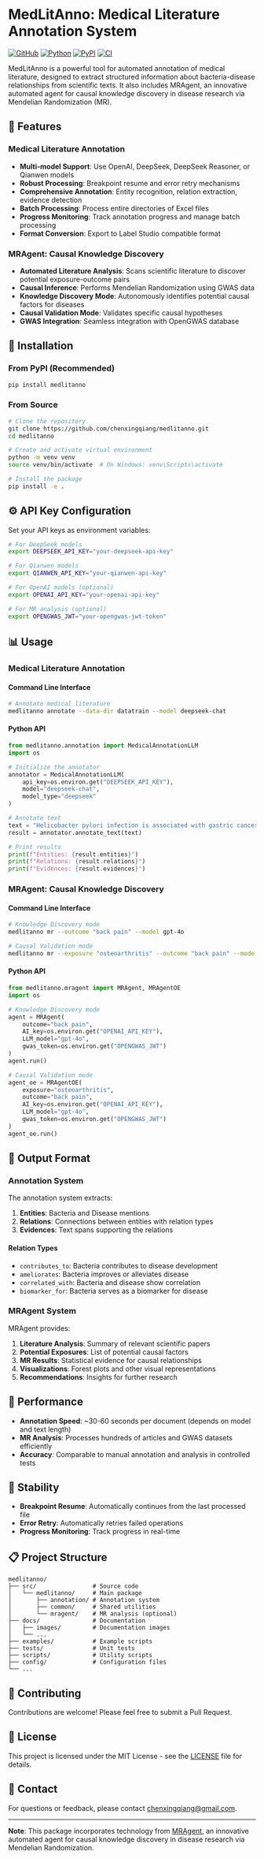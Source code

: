 # MedLitAnno: Medical Literature Annotation System

[![GitHub](https://img.shields.io/github/license/chenxingqiang/medlitanno)](LICENSE)
[![Python](https://img.shields.io/badge/python-3.8%2B-blue)](https://www.python.org/)
[![PyPI](https://img.shields.io/badge/pypi-v1.0.0-blue)](https://pypi.org/project/medlitanno/)
[![CI](https://img.shields.io/badge/CI-passing-brightgreen)](https://github.com/chenxingqiang/medlitanno/actions)

MedLitAnno is a powerful tool for automated annotation of medical literature, designed to extract structured information about bacteria-disease relationships from scientific texts. It also includes MRAgent, an innovative automated agent for causal knowledge discovery in disease research via Mendelian Randomization (MR).

## 🌟 Features

### Medical Literature Annotation
- **Multi-model Support**: Use OpenAI, DeepSeek, DeepSeek Reasoner, or Qianwen models
- **Robust Processing**: Breakpoint resume and error retry mechanisms
- **Comprehensive Annotation**: Entity recognition, relation extraction, evidence detection
- **Batch Processing**: Process entire directories of Excel files
- **Progress Monitoring**: Track annotation progress and manage batch processing
- **Format Conversion**: Export to Label Studio compatible format

### MRAgent: Causal Knowledge Discovery
- **Automated Literature Analysis**: Scans scientific literature to discover potential exposure-outcome pairs
- **Causal Inference**: Performs Mendelian Randomization using GWAS data
- **Knowledge Discovery Mode**: Autonomously identifies potential causal factors for diseases
- **Causal Validation Mode**: Validates specific causal hypotheses
- **GWAS Integration**: Seamless integration with OpenGWAS database

## 🚀 Installation

### From PyPI (Recommended)

```bash
pip install medlitanno
```

### From Source

```bash
# Clone the repository
git clone https://github.com/chenxingqiang/medlitanno.git
cd medlitanno

# Create and activate virtual environment
python -m venv venv
source venv/bin/activate  # On Windows: venv\Scripts\activate

# Install the package
pip install -e .
```

## ⚙️ API Key Configuration

Set your API keys as environment variables:

```bash
# For DeepSeek models
export DEEPSEEK_API_KEY="your-deepseek-api-key"

# For Qianwen models
export QIANWEN_API_KEY="your-qianwen-api-key"

# For OpenAI models (optional)
export OPENAI_API_KEY="your-openai-api-key"

# For MR analysis (optional)
export OPENGWAS_JWT="your-opengwas-jwt-token"
```

## 📊 Usage

### Medical Literature Annotation

#### Command Line Interface

```bash
# Annotate medical literature
medlitanno annotate --data-dir datatrain --model deepseek-chat
```

#### Python API

```python
from medlitanno.annotation import MedicalAnnotationLLM
import os

# Initialize the annotator
annotator = MedicalAnnotationLLM(
    api_key=os.environ.get("DEEPSEEK_API_KEY"),
    model="deepseek-chat",
    model_type="deepseek"
)

# Annotate text
text = "Helicobacter pylori infection is associated with gastric cancer."
result = annotator.annotate_text(text)

# Print results
print(f"Entities: {result.entities}")
print(f"Relations: {result.relations}")
print(f"Evidences: {result.evidences}")
```

### MRAgent: Causal Knowledge Discovery

#### Command Line Interface

```bash
# Knowledge Discovery mode
medlitanno mr --outcome "back pain" --model gpt-4o

# Causal Validation mode
medlitanno mr --exposure "osteoarthritis" --outcome "back pain" --mode causal
```

#### Python API

```python
from medlitanno.mragent import MRAgent, MRAgentOE
import os

# Knowledge Discovery mode
agent = MRAgent(
    outcome="back pain",
    AI_key=os.environ.get("OPENAI_API_KEY"),
    LLM_model="gpt-4o",
    gwas_token=os.environ.get("OPENGWAS_JWT")
)
agent.run()

# Causal Validation mode
agent_oe = MRAgentOE(
    exposure="osteoarthritis",
    outcome="back pain",
    AI_key=os.environ.get("OPENAI_API_KEY"),
    LLM_model="gpt-4o",
    gwas_token=os.environ.get("OPENGWAS_JWT")
)
agent_oe.run()
```

## 📄 Output Format

### Annotation System

The annotation system extracts:

1. **Entities**: Bacteria and Disease mentions
2. **Relations**: Connections between entities with relation types
3. **Evidences**: Text spans supporting the relations

#### Relation Types

- `contributes_to`: Bacteria contributes to disease development
- `ameliorates`: Bacteria improves or alleviates disease
- `correlated_with`: Bacteria and disease show correlation
- `biomarker_for`: Bacteria serves as a biomarker for disease

### MRAgent System

MRAgent provides:

1. **Literature Analysis**: Summary of relevant scientific papers
2. **Potential Exposures**: List of potential causal factors
3. **MR Results**: Statistical evidence for causal relationships
4. **Visualizations**: Forest plots and other visual representations
5. **Recommendations**: Insights for further research

## 🚀 Performance

- **Annotation Speed**: ~30-60 seconds per document (depends on model and text length)
- **MR Analysis**: Processes hundreds of articles and GWAS datasets efficiently
- **Accuracy**: Comparable to manual annotation and analysis in controlled tests

## 💪 Stability

- **Breakpoint Resume**: Automatically continues from the last processed file
- **Error Retry**: Automatically retries failed operations
- **Progress Monitoring**: Track progress in real-time

## 📋 Project Structure

```
medlitanno/
├── src/                # Source code
│   └── medlitanno/     # Main package
│       ├── annotation/ # Annotation system
│       ├── common/     # Shared utilities
│       └── mragent/    # MR analysis (optional)
├── docs/               # Documentation
│   ├── images/         # Documentation images
│   └── ...
├── examples/           # Example scripts
├── tests/              # Unit tests
├── scripts/            # Utility scripts
├── config/             # Configuration files
└── ...
```

## 🤝 Contributing

Contributions are welcome! Please feel free to submit a Pull Request.

## 📜 License

This project is licensed under the MIT License - see the [LICENSE](LICENSE) file for details.

## 📧 Contact

For questions or feedback, please contact [chenxingqiang@gmail.com](mailto:chenxingqiang@gmail.com).

---

**Note**: This package incorporates technology from [MRAgent](https://github.com/xuwei1997/MRAgent), an innovative automated agent for causal knowledge discovery in disease research via Mendelian Randomization. 